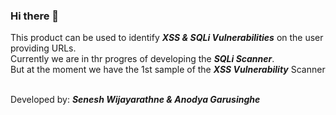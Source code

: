 ### Hi there 👋

This product can be used to identify <b><i>XSS & SQLi Vulnerabilities</b></i> on the user providing URLs.
<br>Currently we are in thr progres of developing the <b><i>SQLi Scanner</b></i>.
<br>But at the moment we have the 1st sample of the <b><i>XSS Vulnerability</b></i> Scanner 


<br>Developed by: <b><i>Senesh Wijayarathne & Anodya Garusinghe</b></i>
